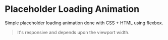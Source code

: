 # Placeholder Loading Animation

Simple placeholder loading animation done with CSS + HTML using flexbox.

> It's responsive and depends upon the viewport width.
